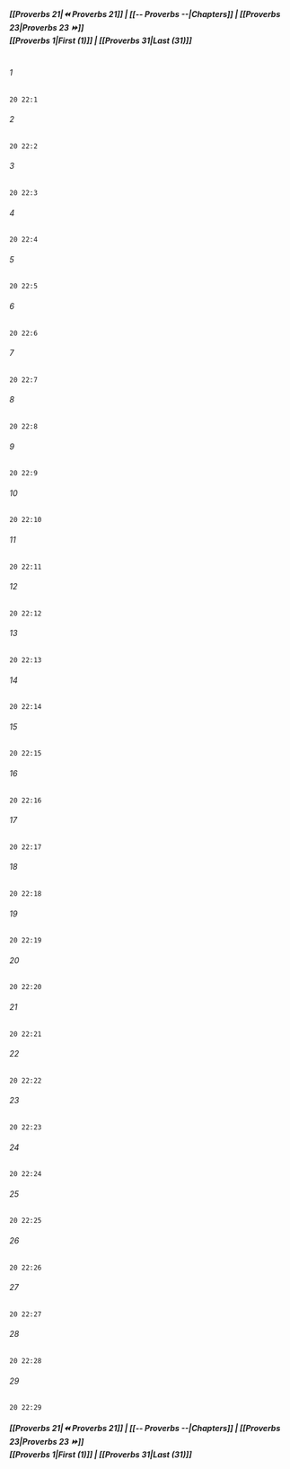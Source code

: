 
##### **[[Proverbs 21|⏪ Proverbs 21]] | [[-- Proverbs --|Chapters]] | [[Proverbs 23|Proverbs 23 ⏩]]**<br>**[[Proverbs 1|First (1)]] | [[Proverbs 31|Last (31)]]**<br><br>

###### 1
``` verse
20 22:1
```
###### 2
``` verse
20 22:2
```
###### 3
``` verse
20 22:3
```
###### 4
``` verse
20 22:4
```
###### 5
``` verse
20 22:5
```
###### 6
``` verse
20 22:6
```
###### 7
``` verse
20 22:7
```
###### 8
``` verse
20 22:8
```
###### 9
``` verse
20 22:9
```
###### 10
``` verse
20 22:10
```
###### 11
``` verse
20 22:11
```
###### 12
``` verse
20 22:12
```
###### 13
``` verse
20 22:13
```
###### 14
``` verse
20 22:14
```
###### 15
``` verse
20 22:15
```
###### 16
``` verse
20 22:16
```
###### 17
``` verse
20 22:17
```
###### 18
``` verse
20 22:18
```
###### 19
``` verse
20 22:19
```
###### 20
``` verse
20 22:20
```
###### 21
``` verse
20 22:21
```
###### 22
``` verse
20 22:22
```
###### 23
``` verse
20 22:23
```
###### 24
``` verse
20 22:24
```
###### 25
``` verse
20 22:25
```
###### 26
``` verse
20 22:26
```
###### 27
``` verse
20 22:27
```
###### 28
``` verse
20 22:28
```
###### 29
``` verse
20 22:29
```

##### **[[Proverbs 21|⏪ Proverbs 21]] | [[-- Proverbs --|Chapters]] | [[Proverbs 23|Proverbs 23 ⏩]]**<br>**[[Proverbs 1|First (1)]] | [[Proverbs 31|Last (31)]]**
